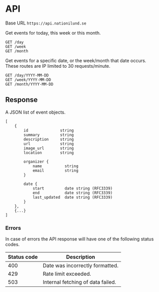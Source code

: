 # API

Base URL `https://api.nationilund.se`

Get events for today, this week or this month.

    GET /day
    GET /week
    GET /month

Get events for a specific date, or the week/month that date occurs.  
These routes are IP limited to 30 requests/minute.

    GET /day/YYYY-MM-DD
    GET /week/YYYY-MM-DD
    GET /month/YYYY-MM-DD

## Response
A JSON list of event objects.

    [
        {
            id              string
            summary         string
            description     string
            url             string
            image_url       string
            location        string

            organizer {
                name          string
                email         string
            }

            date {
                start         date string (RFC3339)
                end           date string (RFC3339)
                last_updated  date string (RFC3339)
            }
        },
        {...}
    ]

### Errors

In case of errors the API response will have one of the following status codes.

| Status code | Description                       |
| ----------- | --------------------------------- |
| 400         | Date was incorrectly formatted.   |
| 429         | Rate limit exceeded.              |
| 503         | Internal fetching of data failed. |

